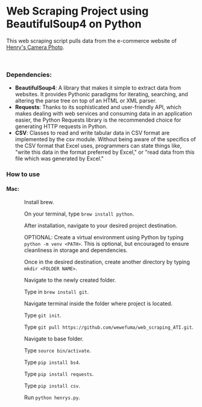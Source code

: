<h1>Web Scraping Project using BeautifulSoup4 on Python</h1>

<p>This web scraping script pulls data from the e-commerce website of <a href="https://www.henryscameraphoto.com/">Henry's Camera Photo</a>.</p></br>

<h3>Dependencies:</h3>
<ul>
  <li><b>BeautifulSoup4</b>: A library that makes it simple to extract data from websites. It provides Pythonic paradigms for iterating, searching, and altering the parse tree on top of an HTML or XML parser.</li>
  <li><b>Requests</b>: Thanks to its sophisticated and user-friendly API, which makes dealing with web services and consuming data in an application easier, the Python Requests library is the recommended choice for generating HTTP requests in Python.</li>
  <li><b>CSV</b>: Classes to read and write tabular data in CSV format are implemented by the csv module. Without being aware of the specifics of the CSV format that Excel uses, programmers can state things like, "write this data in the format preferred by Excel," or "read data from this file which was generated by Excel."</li>
</ul>

<h3>How to use</h3>
<h4><b>Mac:</b></h4>
<ul>
  <ol>Install brew.</ol>
  <ol>On your terminal, type <code>brew install python</code>.</ol>
  <ol>After installation, navigate to your desired project destination.</ol>
  <ol><bold>OPTIONAL:</bold> Create a <italic>virtual environment using Python</italic> by typing <code>python -m venv &lt;PATH&gt;</code>. This is optional, but encouraged to ensure cleanliness in storage and dependencies.</ol>
  <ol>Once in the desired destination, create another directory by typing <code>mkdir &lt;FOLDER NAME&gt;</code>.</ol>
  <ol>Navigate to the newly created folder.</ol>
  <ol>Type in <code>brew install git</code>.</ol>
  <ol>Navigate terminal inside the folder where project is located.</ol>
  <ol>Type <code>git init</code>.</ol>
  <ol>Type <code>git pull https://github.com/wewefuma/web_scraping_ATI.git</code>.</ol>
  <ol>Navigate to base folder.</ol>
  <ol>Type <code>source bin/activate</code>.</ol>
  <ol>Type <code>pip install bs4</code>.</ol>
  <ol>Type <code>pip install requests</code>.</ol>
  <ol>Type <code>pip install csv</code>.</ol>
  <ol>Run <code>python henrys.py</code>.</ol>
</ul>
